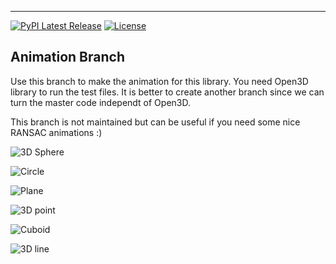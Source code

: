 <!-- <div align="center">
  <img src="https://raw.githubusercontent.com/leomariga/pyTruthTable/master/doc/logo.png"><br>
</div> -->

-----------------
[![PyPI Latest Release](https://img.shields.io/pypi/v/pyransac3d.svg?style=for-the-badge)](https://pypi.org/project/pyransac3d/)
[![License](https://img.shields.io/pypi/l/pyransac3d.svg?style=for-the-badge)](https://github.com/leomariga/pyransac3d/blob/master/LICENSE)




##  Animation Branch
Use this branch to make the animation for this library. You need Open3D library to run the test files. It is better to create another branch since we can turn the master code independt of Open3D.

This branch is not maintained but can be useful if you need some nice RANSAC animations :)

![3D Sphere](https://raw.githubusercontent.com/leomariga/pyRANSAC-3D/master/doc/sphere.gif "3D Sphere")

![Circle](https://raw.githubusercontent.com/leomariga/pyRANSAC-3D/master/doc/circle.gif "Circle")

![Plane](https://raw.githubusercontent.com/leomariga/pyRANSAC-3D/master/doc/plano.gif "Plane")

![3D point](https://raw.githubusercontent.com/leomariga/pyRANSAC-3D/master/doc/point.gif "3D Point")

![Cuboid](https://raw.githubusercontent.com/leomariga/pyRANSAC-3D/master/doc/cuboid.gif "Cuboid")

![3D line](https://raw.githubusercontent.com/leomariga/pyRANSAC-3D/master/doc/line.gif "3D line")